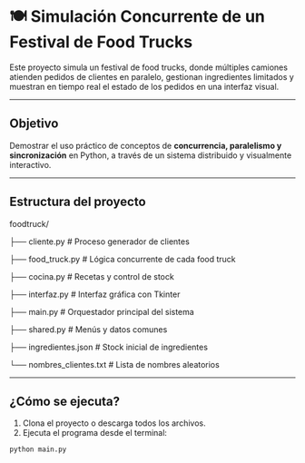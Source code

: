 # 🍽️ Simulación Concurrente de un Festival de Food Trucks

Este proyecto simula un festival de food trucks, donde múltiples camiones atienden pedidos de clientes en paralelo, gestionan ingredientes limitados y muestran en tiempo real el estado de los pedidos en una interfaz visual.

---

## Objetivo

Demostrar el uso práctico de conceptos de **concurrencia, paralelismo y sincronización** en Python, a través de un sistema distribuido y visualmente interactivo.

---

## Estructura del proyecto

foodtruck/

├── cliente.py # Proceso generador de clientes

├── food_truck.py # Lógica concurrente de cada food truck

├── cocina.py # Recetas y control de stock

├── interfaz.py # Interfaz gráfica con Tkinter

├── main.py # Orquestador principal del sistema

├── shared.py # Menús y datos comunes

├── ingredientes.json # Stock inicial de ingredientes

└── nombres_clientes.txt # Lista de nombres aleatorios

---

## ¿Cómo se ejecuta?

1. Clona el proyecto o descarga todos los archivos.
2. Ejecuta el programa desde el terminal:

```bash
python main.py
